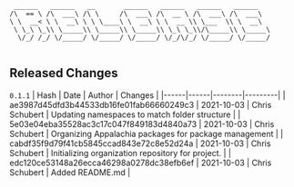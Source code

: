 ```
 ______   ______   __       ______   ______   ______   ______    
/\  == \ /\  ___\ /\ \     /\  ___\ /\  __ \ /\  ___\ /\  ___\   
\ \  __< \ \  __\ \ \ \____\ \  __\ \ \  __ \\ \___  \\ \  __\   
 \ \_\ \_\\ \_____\\ \_____\\ \_____\\ \_\ \_\\/\_____\\ \_____\ 
  \/_/ /_/ \/_____/ \/_____/ \/_____/ \/_/\/_/ \/_____/ \/_____/ 
                                                                 
```


## Released Changes

`0.1.1`
| Hash | Date | Author | Changes |
|------|------|--------|---------|
| ae3987d45dfd3b44533db16fe01fab66660249c3 | 2021-10-03 | Chris Schubert | Updating namespaces to match folder structure |
| 5e03e04eba35528ac3c17c047f849183d4840a73 | 2021-10-03 | Chris Schubert | Organizing Appalachia packages for package management |
| cabdf35f9d79f41cb5845ccad843e72c8e52d24a | 2021-10-03 | Chris Schubert | Initializing organization repository for project. |
| edc120ce53148a26ecca46298a0278dc38efb6ef | 2021-10-03 | Chris Schubert | Added README.md |

